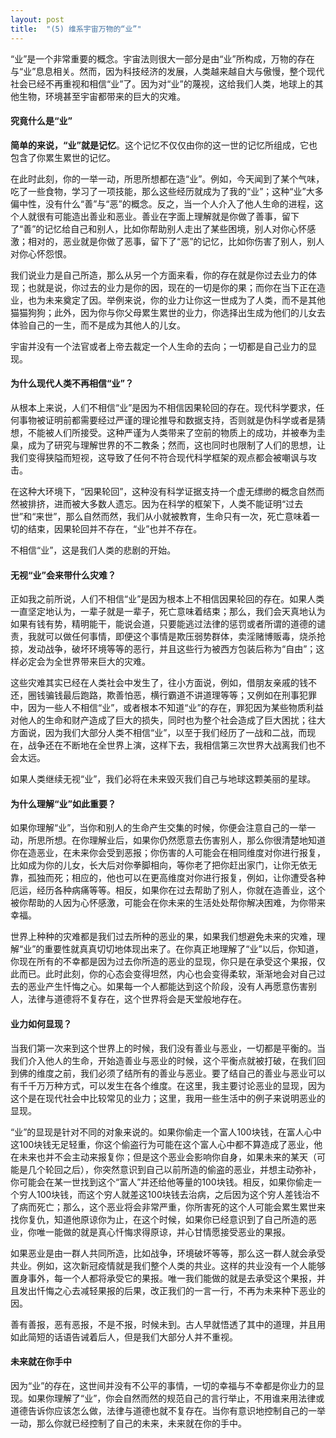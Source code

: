 ```yaml
---
layout: post
title:  "(5) 维系宇宙万物的“业”"
---
```

“业”是一个非常重要的概念。宇宙法则很大一部分是由“业”所构成，万物的存在与“业”息息相关。然而，因为科技经济的发展，人类越来越自大与傲慢，整个现代社会已经不再重视和相信“业”了。因为对“业”的蔑视，这给我们人类，地球上的其他生物，环境甚至宇宙都带来的巨大的灾难。

#### **究竟什么是“业”**
**简单的来说，“业”就是记忆**。这个记忆不仅仅由你的这一世的记忆所组成，它也包含了你累生累世的记忆。

在此时此刻，你的一举一动，所思所想都在造“业”。例如，今天闻到了某个气味，吃了一些食物，学习了一项技能，那么这些经历就成为了我的“业”；这种“业”大多偏中性，没有什么“善”与“恶”的概念。反之，当一个人介入了他人生命的进程，这个人就很有可能造出善业和恶业。善业在字面上理解就是你做了善事，留下了“善”的记忆给自己和别人，比如你帮助别人走出了某些困境，别人对你心怀感激；相对的，恶业就是你做了恶事，留下了“恶”的记忆，比如你伤害了别人，别人对你心怀怨恨。

我们说业力是自己所造，那么从另一个方面来看，你的存在就是你过去业力的体现；也就是说，你过去的业力是你的因，现在的一切是你的果；而你在当下正在造业，也为未来奠定了因。举例来说，你的业力让你这一世成为了人类，而不是其他猫猫狗狗；此外，因为你与你父母累生累世的业力，你选择出生成为他们的儿女去体验自己的一生，而不是成为其他人的儿女。

宇宙并没有一个法官或者上帝去裁定一个人生命的去向；一切都是自己业力的显现。

#### **为什么现代人类不再相信“业”？**
从根本上来说，人们不相信“业”是因为不相信因果轮回的存在。现代科学要求，任何事物被证明前都需要经过严谨的理论推导和数据支持，否则就是伪科学或者是猜想，不能被人们所接受。这种严谨为人类带来了空前的物质上的成功，并被奉为圭臬，成为了研究与理解世界的不二教条；然而，这也同时也限制了人们的思想，让我们变得狭隘而短视，这导致了任何不符合现代科学框架的观点都会被嘲讽与攻击。

在这种大环境下，“因果轮回”，这种没有科学证据支持一个虚无缥缈的概念自然而然被排挤，进而被大多数人遗忘。因为在科学的框架下，人类不能证明“过去世”和“来世”，那么自然而然，我们从小就被教育，生命只有一次，死亡意味着一切的结束，因果轮回并不存在，“业”也并不存在。

不相信“业”，这是我们人类的悲剧的开始。

#### **无视“业”会来带什么灾难？**
正如我之前所说，人们不相信“业”是因为根本上不相信因果轮回的存在。如果人类一直坚定地认为，一辈子就是一辈子，死亡意味着结束；那么，我们会天真地认为如果有钱有势，精明能干，能说会道，只要能逃过法律的惩罚或者所谓的道德的谴责，我就可以做任何事情，即便这个事情是欺压弱势群体，卖淫赌博贩毒，烧杀抢掠，发动战争，破坏环境等等的恶行，并且这些行为被西方包装后称为“自由”；这样必定会为全世界带来巨大的灾难。

这些灾难其实已经在人类社会中发生了，往小方面说，例如，借朋友亲戚的钱不还，圈钱骗钱最后跑路，欺善怕恶，横行霸道不讲道理等等；又例如在刑事犯罪中，因为一些人不相信“业”，或者根本不知道“业”的存在，罪犯因为某些物质利益对他人的生命和财产造成了巨大的损失，同时也为整个社会造成了巨大困扰；往大方面说，因为我们大部分人类不相信“业”，以至于我们经历了一战和二战，而现在，战争还在不断地在全世界上演，这样下去，我相信第三次世界大战离我们也不会太远。

如果人类继续无视“业”，我们必将在未来毁灭我们自己与地球这颗美丽的星球。

#### **为什么理解“业”如此重要？**
如果你理解“业”，当你和别人的生命产生交集的时候，你便会注意自己的一举一动，所思所想。在你理解业后，如果你仍然愿意去伤害别人，那么你很清楚地知道你在造恶业，在未来你会受到恶报；你伤害的人可能会在相同维度对你进行报复，比如成为你的儿女，长大后对你拳脚相向，等你老了把你赶出家门，让你无依无靠，孤独而死；相应的，他也可以在更高维度对你进行报复，例如，让你遭受各种厄运，经历各种病痛等等。相反，如果你在过去帮助了别人，你就在造善业，这个被你帮助的人因为心怀感激，可能会在你未来的生活处处帮你解决困难，为你带来幸福。

世界上种种的灾难都是我们过去所种的恶业的果，如果我们想避免未来的灾难，理解“业”的重要性就真真切切地体现出来了。在你真正地理解了“业”以后，你知道，你现在所有的不幸都是因为过去你所造的恶业的显现，你只是在承受这个果报，仅此而已。此时此刻，你的心态会变得坦然，内心也会变得柔软，渐渐地会对自己过去的恶业产生忏悔之心。如果每一个人都能达到这个阶段，没有人再愿意伤害别人，法律与道德将不复存在，这个世界将会是天堂般地存在。

#### **业力如何显现？**
当我们第一次来到这个世界上的时候，我们没有善业与恶业，一切都是平衡的。当我们介入他人的生命，开始造善业与恶业的时候，这个平衡点就被打破，在我们回到佛的维度之前，我们必须了结所有的善业与恶业。要了结自己的善业与恶业可以有千千万万种方式，可以发生在各个维度。在这里，我主要讨论恶业的显现，因为这个是在现代社会中比较常见的业力；这里，我用一些生活中的例子来说明恶业的显现。

“业”的显现是针对不同的对象来说的。如果你偷走一个富人100块钱，在富人心中这100块钱无足轻重，你这个偷盗行为可能在这个富人心中都不算造成了恶业，他在未来也并不会主动来报复你；但是这个恶业会影响你自身，如果未来的某天（可能是几个轮回之后），你突然意识到自己以前所造的偷盗的恶业，并想主动弥补，你可能会在某一世找到这个“富人”并还给他等量的100块钱。相反，如果你偷走一个穷人100块钱，而这个穷人就差这100块钱去治病，之后因为这个穷人差钱治不了病而死亡；那么，这个恶业将会非常严重，你所害死的这个人可能会累生累世来找你复仇，知道他原谅你为止，在这个时候，如果你已经意识到了自己所造的恶业，你唯一能做的就是真心忏悔求得原谅，并心甘情愿接受恶业的果报。

如果恶业是由一群人共同所造，比如战争，环境破坏等等，那么这一群人就会承受共业。例如，这次新冠疫情就是我们整个人类的共业。这样的共业没有一个人能够置身事外，每一个人都将承受它的果报。唯一我们能做的就是去承受这个果报，并且发出忏悔之心去减轻果报的后果，改正我们的一言一行，不再为未来种下恶业的 因。

善有善报，恶有恶报，不是不报，时候未到。古人早就悟透了其中的道理，并且用如此简短的话语告诫着后人，但是我们大部分人并不重视。

#### **未来就在你手中**
因为“业”的存在，这世间并没有不公平的事情，一切的幸福与不幸都是你业力的显现。如果你理解了“业”，你会自然而然的规范自己的言行举止，不用谁来用法律或道德告诉你应该怎么做，法律与道德也就不复存在。当你有意识地控制自己的一举一动，那么你就已经控制了自己的未来，未来就在你的手中。

